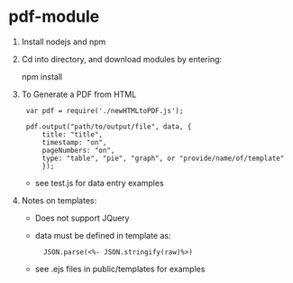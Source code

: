 # pdf-module

1. Install nodejs and npm

2. Cd into directory, and download modules by entering:

    npm install

3. To Generate a PDF from HTML
    
        var pdf = require('./newHTMLtoPDF.js');

    	pdf.output("path/to/output/file", data, {
            title: "title",
            timestamp: "on", 
            pageNumbers: "on", 
            type: "table", "pie", "graph", or "provide/name/of/template"
            });
        
    * see test.js for data entry examples
  
4. Notes on templates:
    - Does not support JQuery
    - data must be defined in template as: 
    
            JSON.parse(<%- JSON.stringify(raw)%>)

    * see .ejs files in public/templates for examples
